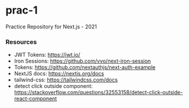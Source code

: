 # prac-1
Practice Repository for Next.js - 2021

### Resources

- JWT Tokens: https://jwt.io/
- Iron Sessions: https://github.com/vvo/next-iron-session
- Tokens: https://github.com/nextauthjs/next-auth-example
- NextJS docs: https://nextjs.org/docs
- tailwind-css: https://tailwindcss.com/docs
- detect click outside component: https://stackoverflow.com/questions/32553158/detect-click-outside-react-component